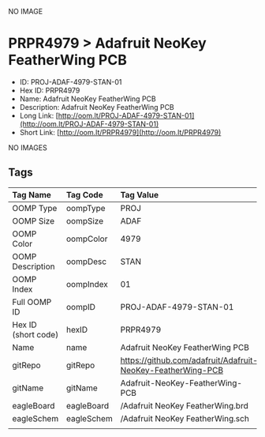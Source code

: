 


  
NO IMAGE  
# PRPR4979 > Adafruit NeoKey FeatherWing PCB

- ID: PROJ-ADAF-4979-STAN-01
- Hex ID: PRPR4979
- Name: Adafruit NeoKey FeatherWing PCB
- Description: Adafruit NeoKey FeatherWing PCB
- Long Link: [http://oom.lt/PROJ-ADAF-4979-STAN-01](http://oom.lt/PROJ-ADAF-4979-STAN-01)
- Short Link: [http://oom.lt/PRPR4979](http://oom.lt/PRPR4979)
  
NO IMAGES  
## Tags
  

|Tag Name|Tag Code|Tag Value|
| :--- | :--- | :--- |
|OOMP Type|oompType|PROJ|
|OOMP Size|oompSize|ADAF|
|OOMP Color|oompColor|4979|
|OOMP Description|oompDesc|STAN|
|OOMP Index|oompIndex|01|
|Full OOMP ID|oompID|PROJ-ADAF-4979-STAN-01|
|Hex ID (short code)|hexID|PRPR4979|
|Name|name|Adafruit NeoKey FeatherWing PCB|
|gitRepo|gitRepo|https://github.com/adafruit/Adafruit-NeoKey-FeatherWing-PCB|
|gitName|gitName|Adafruit-NeoKey-FeatherWing-PCB|
|eagleBoard|eagleBoard|/Adafruit NeoKey FeatherWing.brd|
|eagleSchem|eagleSchem|/Adafruit NeoKey FeatherWing.sch|
||||
